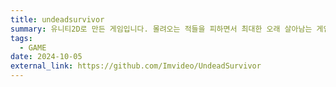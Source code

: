 ```yaml
---
title: undeadsurvivor
summary: 유니티2D로 만든 게임입니다. 몰려오는 적들을 피하면서 최대한 오래 살아남는 게임입니다.
tags:
  - GAME
date: 2024-10-05
external_link: https://github.com/Imvideo/UndeadSurvivor
---
```

